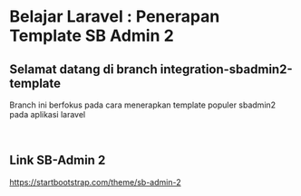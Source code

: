 # Belajar Laravel : Penerapan Template SB Admin 2

## Selamat datang di branch integration-sbadmin2-template
Branch ini berfokus pada cara menerapkan template populer sbadmin2 pada aplikasi laravel

<br>

## Link SB-Admin 2
https://startbootstrap.com/theme/sb-admin-2
